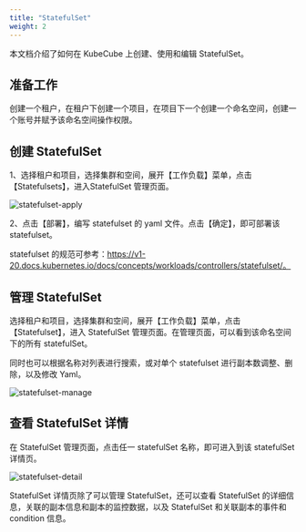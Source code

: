 ```yaml
---
title: "StatefulSet"
weight: 2
---
```


本文档介绍了如何在 KubeCube 上创建、使用和编辑 StatefulSet。

## 准备工作

创建一个租户，在租户下创建一个项目，在项目下一个创建一个命名空间，创建一个账号并赋予该命名空间操作权限。

## 创建 StatefulSet

1、选择租户和项目，选择集群和空间，展开【工作负载】菜单，点击【Statefulsets】，进入StatefulSet 管理页面。

![statefulset-apply](/imgs/user-guide/ns-scoped-res/workload/StatefulSet/statefulset-apply.png)

2、点击【部署】，编写 statefulset  的 yaml 文件。点击【确定】，即可部署该 statefulset。

statefulset 的规范可参考：https://v1-20.docs.kubernetes.io/docs/concepts/workloads/controllers/statefulset/。

## 管理 StatefulSet

选择租户和项目，选择集群和空间，展开【工作负载】菜单，点击【Statefulset】，进入 StatefulSet 管理页面。在管理页面，可以看到该命名空间下的所有 statefulSet。

同时也可以根据名称对列表进行搜索，或对单个 statefulset 进行副本数调整、删除，以及修改 Yaml。

![statefulset-manage](/imgs/user-guide/ns-scoped-res/workload/StatefulSet/statefulset-manage.png)

## 查看 StatefulSet 详情

在 StatefulSet 管理页面，点击任一 statefulSet 名称，即可进入到该 statefulSet 详情页。

![statefulset-detail](/imgs/user-guide/ns-scoped-res/workload/StatefulSet/statefulset-detail.png)

StatefulSet 详情页除了可以管理 StatefulSet，还可以查看 StatefulSet 的详细信息，关联的副本信息和副本的监控数据，以及  StatefulSet 和关联副本的事件和 condition 信息。